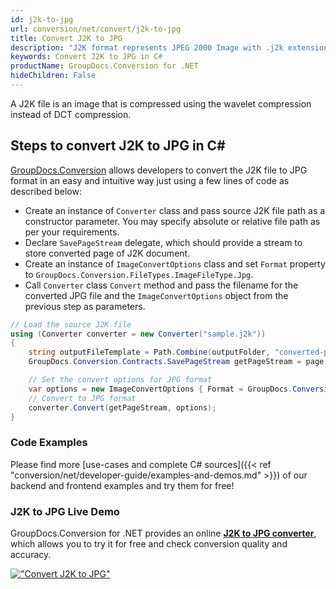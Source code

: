 ```yaml
---
id: j2k-to-jpg
url: conversion/net/convert/j2k-to-jpg
title: Convert J2K to JPG
description: "J2K format represents JPEG 2000 Image with .j2k extension. Learn how to convert J2K to JPG file programmatically in C# language using GroupDocs.Conversion for .NET library."
keywords: Convert J2K to JPG in C#
productName: GroupDocs.Conversion for .NET
hideChildren: False
---
```


A J2K file is an image that is compressed using the wavelet compression instead of DCT compression.

## Steps to convert J2K to JPG in C#

[GroupDocs.Conversion](https://products.groupdocs.com/conversion/net) allows developers to convert the J2K file to JPG format in an easy and intuitive way just using a few lines of code as described below:

* Create an instance of `Converter` class and pass source J2K file path as a constructor parameter. You may specify absolute or relative file path as per your requirements. 
* Declare `SavePageStream` delegate, which should provide a stream to store converted page of J2K document.
* Create an instance of `ImageConvertOptions` class and set `Format` property to `GroupDocs.Conversion.FileTypes.ImageFileType.Jpg`.
* Call `Converter` class `Convert` method and pass the filename for the converted JPG file and the `ImageConvertOptions` object from the previous step as parameters.

```csharp
// Load the source J2K file
using (Converter converter = new Converter("sample.j2k"))
{
    string outputFileTemplate = Path.Combine(outputFolder, "converted-page-{0}.jpg");
    GroupDocs.Conversion.Contracts.SavePageStream getPageStream = page => new FileStream(string.Format(outputFileTemplate, page), FileMode.Create);

    // Set the convert options for JPG format
    var options = new ImageConvertOptions { Format = GroupDocs.Conversion.FileTypes.ImageFileType.Jpg };   
    // Convert to JPG format
    converter.Convert(getPageStream, options);
}
```

### Code Examples

Please find more [use-cases and complete C# sources]({{< ref "conversion/net/developer-guide/examples-and-demos.md" >}}) of our backend and frontend examples and try them for free!

### J2K to JPG Live Demo

GroupDocs.Conversion for .NET provides an online [**J2K to JPG converter**](https://products.groupdocs.app/conversion/j2k-to-jpg), which allows you to try it for free and check conversion quality and accuracy.

[!["Convert J2K to JPG"](conversion/net/images/convert-to-jpg/convert-j2k-to-jpg.png)](https://products.groupdocs.app/conversion/j2k-to-jpg)